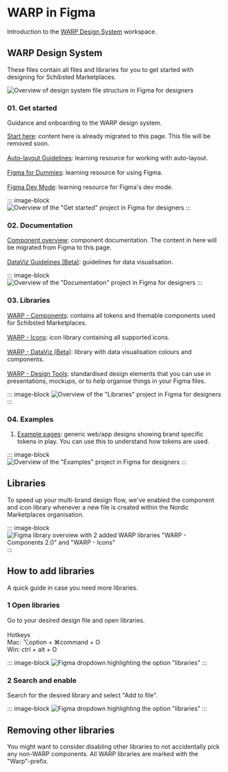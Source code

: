 # WARP in Figma
Introduction to the [WARP Design System](https://www.figma.com/files/1308388678941179368/team/1148531441799778110) workspace.

## WARP Design System
These files contain all files and libraries for you to get started with designing for Schibsted Marketplaces.

![Overview of design system file structure in Figma for designers](/get-started/figma-warp-overview.png)

### 01. Get started
Guidance and onboarding to the WARP design system.

[Start here](https://www.figma.com/design/8q1w2m8ssGlrYTQUaehU0m/01.-Start-here?m=auto): content here is already migrated to this page. This file will be removed soon. <br><br>
[Auto-layout Guidelines](https://www.figma.com/design/exuWKnSlbdxvMBCRdyI6A9/Auto-layout-Guidelines?m=auto&t=9n7H4cvMNGuOgEYS-6): learning resource for working with auto-layout. <br><br>
[Figma for Dummies](https://www.figma.com/design/OKVEGRzXQgQPmWIS4JTqcT/Figma-for-Dummies?m=auto&t=9n7H4cvMNGuOgEYS-6): learning resource for using Figma. <br><br>
[Figma Dev Mode](https://www.figma.com/design/BP6InHzYBpcg3e4dk3uHcs/Figma-Dev-Mode?m=auto&t=9n7H4cvMNGuOgEYS-6): learning resource for Figma's dev mode.

::: image-block
![Overview of the "Get started" project in Figma for designers](/get-started/figma-warp-get-started.jpg)
:::

### 02. Documentation

[Component overview](https://www.figma.com/design/nkiRpuVu6XRfvY96BA80H8/Component-overview?m=auto): component documentation. The content in here will be migrated from Figma to this page. <br><br>
[DataViz Guidelines (Beta)](https://www.figma.com/design/nGpxtM37E56I832ZDR3lRt/DataViz-Guidelines-(Beta)?m=auto): guidelines for data visualisation.

::: image-block
![Overview of the "Documentation" project in Figma for designers](/get-started/figma-warp-documentation.jpg)
:::

### 03. Libraries

[WARP - Components](https://www.figma.com/design/oHBCzDdJxHQ6fmFLYWUltf/WARP---Components?m=auto): contains all tokens and themable components used for Schibsted Marketplaces. <br><br>
[WARP - Icons](https://www.figma.com/design/yEx16ew6S0Xgd579dN4hsM/WARP---Icons?m=auto): icon library containing all supported icons. <br><br>
[WARP - DataViz (Beta)](https://www.figma.com/design/jKb3gWUebdHyRBsK0naqB6/WARP---DataViz-(Beta)?m=auto): library with data visualisation colours and components. <br><br>
[WARP - Design Tools](https://www.figma.com/design/pZ8kIMvs615cJfbIzatP03/WARP---Design-Tools?m=auto): standardised design elements that you can use in presentations, mockups, or to help organise things in your Figma files.

::: image-block
![Overview of the "Libraries" project in Figma for designers](/get-started/figma-warp-libraries.jpg)
:::

### 04. Examples

1. [Example pages](): generic web/app designs showing brand specific tokens in play. You can use this to understand how tokens are used.  

::: image-block
![Overview of the "Examples" project in Figma for designers](/get-started/figma-warp-examples.jpg)
:::

## Libraries
To speed up your multi-brand design flow, we've enabled the component and icon library whenever a new file is created within the Nordic Marketplaces organisation.

::: image-block
![Figma library overview with 2 added WARP libraries "WARP - Components 2.0" and "WARP - Icons"](/get-started/figma-warp-libraries-added.jpg)
:::

## How to add libraries
A quick guide in case you need more libraries.

### 1 Open libraries
Go to your desired design file and open libraries.
<br><br>
Hotkeys
<br>
Mac: ⌥option + ⌘command + O
<br>
Win: ctrl + alt + O

::: image-block
![Figma dropdown highlighting the option "libraries"](/get-started/figma-dropdown-libraries.jpg)
:::

### 2 Search and enable
Search for the desired library and select "Add to file".

::: image-block
![Figma dropdown highlighting the option "libraries"](/get-started/figma-libraries-dataviz.png)
:::

## Removing other libraries
You might want to consider disabling other libraries to not accidentally pick any non-WARP components. All WARP libraries are marked with the "Warp"-prefix.